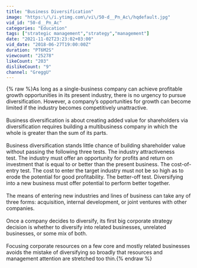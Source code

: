 ```yaml
---
title: "Business Diversification"
image: "https:\/\/i.ytimg.com\/vi\/50-d__Pn_Ac\/hqdefault.jpg"
vid_id: "50-d__Pn_Ac"
categories: "Education"
tags: ["strategic management","strategy","management"]
date: "2021-11-02T23:23:02+03:00"
vid_date: "2018-06-27T19:00:00Z"
duration: "PT6M2S"
viewcount: "25278"
likeCount: "203"
dislikeCount: "9"
channel: "GreggU"
---
```

{% raw %}As long as a single-business company can achieve profitable growth opportunities in its present industry, there is no urgency to pursue diversification. However, a company’s opportunities for growth can become limited if the industry becomes competitively unattractive.<br /><br />Business diversification is about creating added value for shareholders via diversification requires building a multibusiness company in which the whole is greater than the sum of its parts.<br /><br />Business diversification stands little chance of building shareholder value without passing the following three tests. The industry attractiveness test. The industry must offer an opportunity for profits and return on investment that is equal to or better than the present business. The cost-of-entry test. The cost to enter the target industry must not be so high as to erode the potential for good profitability. The better-off test. Diversifying into a new business must offer potential to perform better together.<br /><br />The means of entering new industries and lines of business can take any of three forms: acquisition, internal development, or joint ventures with other companies.<br /><br />Once a company decides to diversify, its first big corporate strategy decision is whether to diversify into related businesses, unrelated businesses, or some mix of both.<br /><br />Focusing corporate resources on a few core and mostly related businesses avoids the mistake of diversifying so broadly that resources and management attention are stretched too thin.{% endraw %}
